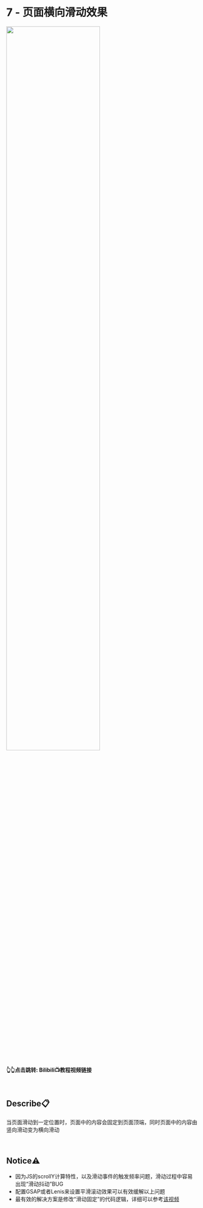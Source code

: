 # 7 - 页面横向滑动效果
<a href="https://www.bilibili.com/video/BV1uW4y1c7LW">
<img src="https://i0.hdslb.com/bfs/archive/2bed7770f0c052122e65650e1ed65b0752fa3216.jpg" width="70%">
</a>

**👆👆点击跳转: Bilibili📺教程视频链接**

<br>

## **Describe📋️**
当页面滑动到一定位置时，页面中的内容会固定到页面顶端，同时页面中的内容由竖向滑动变为横向滑动

<br>

## **Notice⚠️**
- 因为JS的scrollY计算特性，以及滑动事件的触发频率问题，滑动过程中容易出现“滑动抖动”BUG
- 配置GSAP或者Lenis来设置平滑滚动效果可以有效缓解以上问题
- 最有效的解决方案是修改“滑动固定”的代码逻辑，详细可以参考[该视频](https://www.bilibili.com/video/BV1KcUGYrEto)


